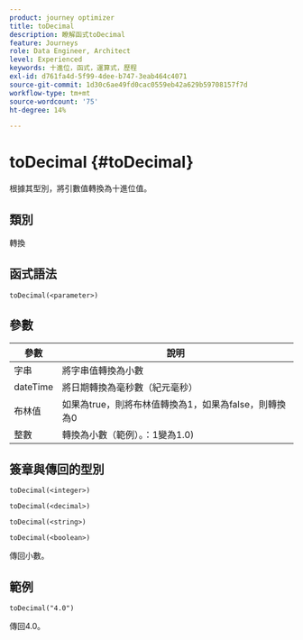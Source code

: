 ```yaml
---
product: journey optimizer
title: toDecimal
description: 瞭解函式toDecimal
feature: Journeys
role: Data Engineer, Architect
level: Experienced
keywords: 十進位，函式，運算式，歷程
exl-id: d761fa4d-5f99-4dee-b747-3eab464c4071
source-git-commit: 1d30c6ae49fd0cac0559eb42a629b59708157f7d
workflow-type: tm+mt
source-wordcount: '75'
ht-degree: 14%

---
```


# toDecimal {#toDecimal}

根據其型別，將引數值轉換為十進位值。

## 類別

轉換

## 函式語法

`toDecimal(<parameter>)`

## 參數

| 參數 | 說明 |
|--- |--- |
| 字串 | 將字串值轉換為小數 |
| dateTime | 將日期轉換為毫秒數（紀元毫秒） |
| 布林值 | 如果為true，則將布林值轉換為1，如果為false，則轉換為0 |
| 整數 | 轉換為小數（範例）。：1變為1.0) |

## 簽章與傳回的型別

`toDecimal(<integer>)`

`toDecimal(<decimal>)`

`toDecimal(<string>)`

`toDecimal(<boolean>)`

傳回小數。

## 範例

`toDecimal("4.0")`

傳回4.0。
